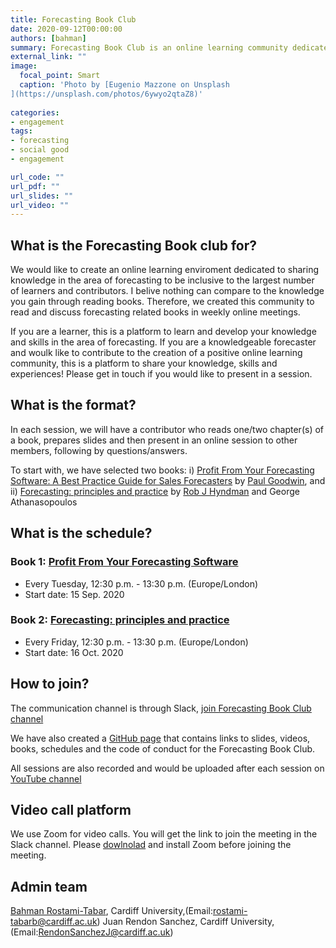 ```yaml
---
title: Forecasting Book Club
date: 2020-09-12T00:00:00
authors: [bahman]
summary: Forecasting Book Club is an online learning community dedicated to sharing knowledge in the area of forecasting. We read and discuss forecasting related books every weekly. In each session, we have a contributor who presents a chapter/s of a book following by questions/answers.
external_link: ""
image:
  focal_point: Smart
  caption: 'Photo by [Eugenio Mazzone on Unsplash
](https://unsplash.com/photos/6ywyo2qtaZ8)'
  
categories:
- engagement
tags:
- forecasting
- social good
- engagement

url_code: ""
url_pdf: ""
url_slides: ""
url_video: ""
---
```


## What is the Forecasting Book club for?

We would like to create an online learning enviroment dedicated to sharing knowledge in the area of forecasting to be inclusive to the largest number of learners and contributors. I belive nothing can compare to the knowledge you gain through reading books. Therefore, we created this community to read and discuss forecasting related books in weekly online meetings. 

If you are a learner, this is a platform to learn and develop your knowledge and skills in the area of forecasting. If you are a knowledgeable forecaster and woulk like to contribute to the creation of a positive online learning community, this is a platform to share your knowledge, skills and experiences! Please get in touch if you would like to present in a session.

## What is the format?

In each session, we will have a contributor who reads one/two chapter(s) of a book, prepares slides and then present in an online session to other members, following by questions/answers.

To start with, we have selected two books: i) [Profit From Your Forecasting Software: A Best Practice Guide for Sales Forecasters](https://www.amazon.co.uk/Profit-Your-Forecasting-Software-Forecasters/dp/1119414571) by [Paul Goodwin](https://twitter.com/PaulG00dwin), and ii) [Forecasting: principles and practice](https://otexts.com/fpp3/) by [Rob J Hyndman](https://twitter.com/robjhyndman) and George Athanasopoulos
 
## What is the schedule?

### Book 1: [Profit From Your Forecasting Software](https://www.amazon.co.uk/Profit-Your-Forecasting-Software-Forecasters/dp/1119414571)

- Every Tuesday, 12:30 p.m. - 13:30 p.m. (Europe/London)
- Start date: 15 Sep. 2020

### Book 2: [Forecasting: principles and practice](https://otexts.com/fpp3/)

- Every Friday, 12:30 p.m. - 13:30 p.m. (Europe/London)
- Start date: 16 Oct. 2020

## How to join?

 The communication channel is through Slack, [join Forecasting Book Club channel](https://join.slack.com/t/fbc-cv37548/shared_invite/zt-gqof1n3p-Xs2p261Iqyjrhg85tYfHHA)
 
We have also created a [GitHub page](https://github.com/Forecasting-for-Social-Good/Forecasting_Book_Club) that contains links to slides, videos, books, schedules and the code of conduct for the Forecasting Book Club.

All sessions are also recorded and would be uploaded after each session on [YouTube channel](https://www.youtube.com/channel/UCxEN0wXJJLBL-JZ6Z2GkUDw?view_as=subscriber)

## Video call platform

We use Zoom for video calls. You will get the link to join the meeting in the Slack channel. Please [dowlnolad]((https://zoom.us/)) and install Zoom before joining the meeting.

## Admin team

[Bahman Rostami-Tabar](https://www.bahmanrt.com/), Cardiff University,(Email:rostami-tabarb@cardiff.ac.uk)
Juan Rendon Sanchez, Cardiff University,(Email:RendonSanchezJ@cardiff.ac.uk)
